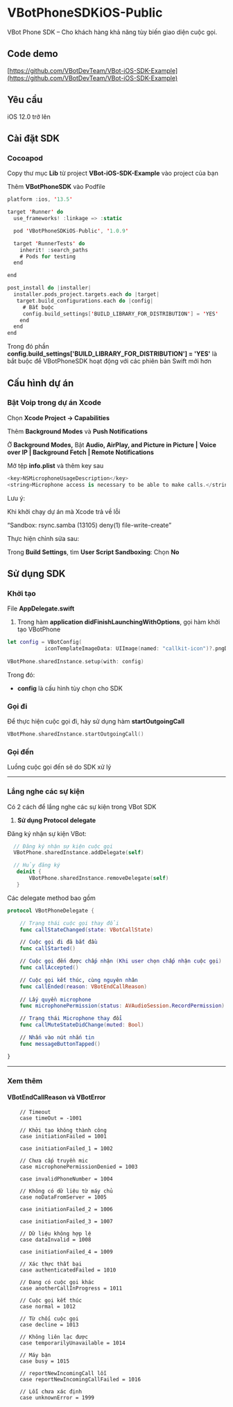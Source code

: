 # VBotPhoneSDKiOS-Public
VBot Phone SDK – Cho khách hàng khả năng tùy biến giao diện cuộc gọi.

## Code demo

[https://github.com/VBotDevTeam/VBot-iOS-SDK-Example](https://github.com/VBotDevTeam/VBot-iOS-SDK-Example)

## Yêu cầu

iOS 12.0 trở lên

## Cài đặt SDK

### Cocoapod

Copy thư mục **Lib** từ project **VBot-iOS-SDK-Example** vào project của bạn

Thêm **VBotPhoneSDK** vào Podfile

```swift
platform :ios, '13.5'

target 'Runner' do
  use_frameworks! :linkage => :static

  pod 'VBotPhoneSDKiOS-Public', '1.0.9'

  target 'RunnerTests' do
    inherit! :search_paths
    # Pods for testing
  end

end

post_install do |installer|
  installer.pods_project.targets.each do |target|
   target.build_configurations.each do |config|
     # Bắt buộc
     config.build_settings['BUILD_LIBRARY_FOR_DISTRIBUTION'] = 'YES'
    end
  end
end
```

Trong đó phần **config.build_settings['BUILD_LIBRARY_FOR_DISTRIBUTION'] = 'YES'** là bắt buộc để VBotPhoneSDK hoạt động với các phiên bản Swift mới hơn


## Cấu hình dự án

### Bật Voip trong dự án Xcode

Chọn **Xcode Project → Capabilities**

Thêm **Background Modes** và **Push Notifications**

Ở **Background Modes,** Bật **Audio, AirPlay, and Picture in Picture |** **Voice over IP | Background Fetch | Remote Notifications**

Mở tệp **info.plist** và thêm key sau

```swift
<key>NSMicrophoneUsageDescription</key>
<string>Microphone access is necessary to be able to make calls.</string>
```

Lưu ý:

Khi khởi chạy dự án mà Xcode trả về lỗi

“Sandbox: rsync.samba (13105) deny(1) file-write-create”

Thực hiện chỉnh sửa sau:

Trong **Build Settings**, tìm **User Script Sandboxing**: Chọn **No**

## Sử dụng SDK

### Khởi tạo

File **AppDelegate.swift**

1. Trong hàm **application didFinishLaunchingWithOptions**, gọi hàm khởi tạo VBotPhone

```swift
let config = VBotConfig(
            iconTemplateImageData: UIImage(named: "callkit-icon")?.pngData())
            
VBotPhone.sharedInstance.setup(with: config)
```

Trong đó:
- **config** là cấu hình tùy chọn cho SDK

### Gọi đi

Để thực hiện cuộc gọi đi, hãy sử dụng hàm **startOutgoingCall**

```swift
VBotPhone.sharedInstance.startOutgoingCall()
```

### Gọi đến
Luồng cuộc gọi đến sẽ do SDK xử lý


---


### Lắng nghe các sự kiện

Có 2 cách để lắng nghe các sự kiện trong VBot SDK

1. **Sử dụng Protocol delegate**

Đăng ký nhận sự kiện VBot:

```swift
  // Đăng ký nhận sự kiện cuộc gọi
  VBotPhone.sharedInstance.addDelegate(self)

  // Hủy đăng ký
   deinit {
       VBotPhone.sharedInstance.removeDelegate(self)
   }
```

Các delegate method bao gồm

```swift
protocol VBotPhoneDelegate {

    // Trạng thái cuộc gọi thay đổi
    func callStateChanged(state: VBotCallState)

    // Cuộc gọi đi đã bắt đầu
    func callStarted()

    // Cuộc gọi đến được chấp nhận (Khi user chọn chấp nhận cuộc gọi)
    func callAccepted()

    // Cuộc gọi kết thúc, cùng nguyên nhân
    func callEnded(reason: VBotEndCallReason)
    
    // Lấy quyền microphone
    func microphonePermission(status: AVAudioSession.RecordPermission)

    // Trạng thái Microphone thay đổi
    func callMuteStateDidChange(muted: Bool)

    // Nhấn vào nút nhắn tin
    func messageButtonTapped()

}
```

---

### Xem thêm

#### VBotEndCallReason và VBotError


```
    // Timeout
    case timeOut = -1001
    
    // Khởi tạo không thành công
    case initiationFailed = 1001
    
    case initiationFailed_1 = 1002
    
    // Chưa cấp truyền mic
    case microphonePermissionDenied = 1003
    
    case invalidPhoneNumber = 1004
    
    // Không có dữ liệu từ máy chủ
    case noDataFromServer = 1005
    
    case initiationFailed_2 = 1006
    
    case initiationFailed_3 = 1007
    
    // Dữ liệu không hợp lệ
    case dataInvalid = 1008
    
    case initiationFailed_4 = 1009
    
    // Xác thực thất bại
    case authenticatedFailed = 1010
    
    // Đang có cuộc gọi khác
    case anotherCallInProgress = 1011
    
    // Cuộc gọi kết thúc
    case normal = 1012
    
    // Từ chối cuộc gọi
    case decline = 1013
    
    // Không liên lạc được
    case temporarilyUnavailable = 1014
    
    // Máy bận
    case busy = 1015
    
    // reportNewIncomingCall lỗi
    case reportNewIncomingCallFailed = 1016
    
    // Lỗi chưa xác định
    case unknownError = 1999
```




